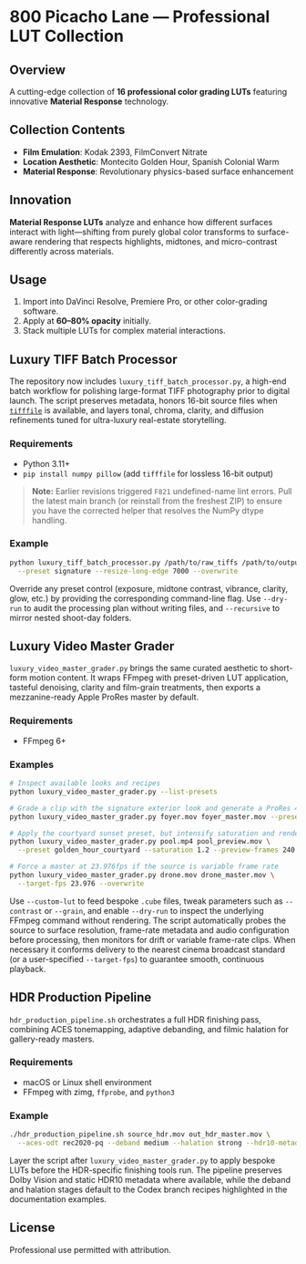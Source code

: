 # 800 Picacho Lane — Professional LUT Collection

## Overview
A cutting-edge collection of **16 professional color grading LUTs** featuring innovative **Material Response** technology.

## Collection Contents
- **Film Emulation**: Kodak 2393, FilmConvert Nitrate  
- **Location Aesthetic**: Montecito Golden Hour, Spanish Colonial Warm  
- **Material Response**: Revolutionary physics-based surface enhancement

## Innovation
**Material Response LUTs** analyze and enhance how different surfaces interact with light—shifting from purely global color transforms to surface-aware rendering that respects highlights, midtones, and micro-contrast differently across materials.

## Usage
1. Import into DaVinci Resolve, Premiere Pro, or other color-grading software.
2. Apply at **60–80% opacity** initially.
3. Stack multiple LUTs for complex material interactions.

## Luxury TIFF Batch Processor
The repository now includes `luxury_tiff_batch_processor.py`, a high-end batch workflow
for polishing large-format TIFF photography prior to digital launch. The script preserves
metadata, honors 16-bit source files when [`tifffile`](https://pypi.org/project/tifffile/)
is available, and layers tonal, chroma, clarity, and diffusion refinements tuned for
ultra-luxury real-estate storytelling.

### Requirements
- Python 3.11+
- `pip install numpy pillow` (add `tifffile` for lossless 16-bit output)

> **Note:** Earlier revisions triggered `F821` undefined-name lint errors. Pull the latest
> main branch (or reinstall from the freshest ZIP) to ensure you have the corrected helper
> that resolves the NumPy dtype handling.

### Example
```bash
python luxury_tiff_batch_processor.py /path/to/raw_tiffs /path/to/output \
  --preset signature --resize-long-edge 7000 --overwrite
```

Override any preset control (exposure, midtone contrast, vibrance, clarity, glow, etc.)
by providing the corresponding command-line flag. Use `--dry-run` to audit the processing
plan without writing files, and `--recursive` to mirror nested shoot-day folders.

## Luxury Video Master Grader

`luxury_video_master_grader.py` brings the same curated aesthetic to short-form motion
content. It wraps FFmpeg with preset-driven LUT application, tasteful denoising, clarity
and film-grain treatments, then exports a mezzanine-ready Apple ProRes master by default.

### Requirements
- FFmpeg 6+

### Examples
```bash
# Inspect available looks and recipes
python luxury_video_master_grader.py --list-presets

# Grade a clip with the signature exterior look and generate a ProRes 422 HQ master
python luxury_video_master_grader.py foyer.mov foyer_master.mov --preset signature_estate --overwrite

# Apply the courtyard sunset preset, but intensify saturation and render a 240-frame preview
python luxury_video_master_grader.py pool.mp4 pool_preview.mov \
  --preset golden_hour_courtyard --saturation 1.2 --preview-frames 240 --dry-run

# Force a master at 23.976fps if the source is variable frame rate
python luxury_video_master_grader.py drone.mov drone_master.mov \
  --target-fps 23.976 --overwrite
```

Use `--custom-lut` to feed bespoke `.cube` files, tweak parameters such as `--contrast`
or `--grain`, and enable `--dry-run` to inspect the underlying FFmpeg command without
rendering. The script automatically probes the source to surface resolution, frame-rate
metadata and audio configuration before processing, then monitors for drift or variable
frame-rate clips. When necessary it conforms delivery to the nearest cinema broadcast
standard (or a user-specified `--target-fps`) to guarantee smooth, continuous playback.

## HDR Production Pipeline

`hdr_production_pipeline.sh` orchestrates a full HDR finishing pass, combining ACES
tonemapping, adaptive debanding, and filmic halation for gallery-ready masters.

### Requirements
- macOS or Linux shell environment
- FFmpeg with zimg, `ffprobe`, and `python3`

### Example
```bash
./hdr_production_pipeline.sh source_hdr.mov out_hdr_master.mov \
  --aces-odt rec2020-pq --deband medium --halation strong --hdr10-metadata auto
```

Layer the script after `luxury_video_master_grader.py` to apply bespoke LUTs before the
HDR-specific finishing tools run. The pipeline preserves Dolby Vision and static HDR10
metadata where available, while the deband and halation stages default to the Codex branch
recipes highlighted in the documentation examples.

## License
Professional use permitted with attribution.
